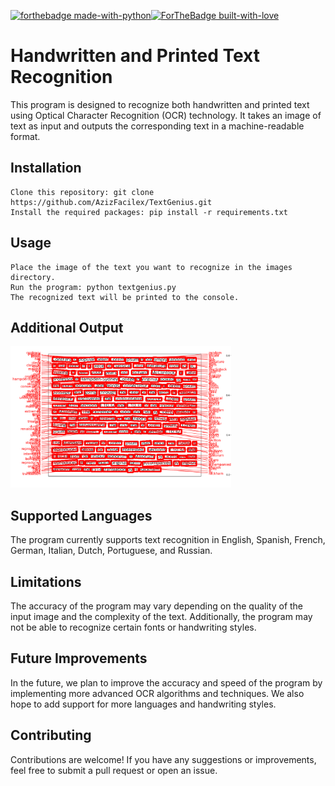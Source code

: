 [![forthebadge made-with-python](http://ForTheBadge.com/images/badges/made-with-python.svg)](https://www.python.org/)[![ForTheBadge built-with-love](http://ForTheBadge.com/images/badges/built-with-love.svg)](https://GitHub.com/Naereen/)
# Handwritten and Printed Text Recognition

This program is designed to recognize both handwritten and printed text using Optical Character Recognition (OCR) technology. It takes an image of text as input and outputs the corresponding text in a machine-readable format.

## Installation

    Clone this repository: git clone https://github.com/AzizFacilex/TextGenius.git
    Install the required packages: pip install -r requirements.txt

## Usage

    Place the image of the text you want to recognize in the images directory.
    Run the program: python textgenius.py
    The recognized text will be printed to the console.

## Additional Output
<img src="https://github.com/AzizFacilex/TextGenius/blob/main/content/result.png?raw=true" width="70%" height="70%">

## Supported Languages

The program currently supports text recognition in English, Spanish, French, German, Italian, Dutch, Portuguese, and Russian.

## Limitations

The accuracy of the program may vary depending on the quality of the input image and the complexity of the text. Additionally, the program may not be able to recognize certain fonts or handwriting styles.

## Future Improvements

In the future, we plan to improve the accuracy and speed of the program by implementing more advanced OCR algorithms and techniques. We also hope to add support for more languages and handwriting styles.

## Contributing

Contributions are welcome! If you have any suggestions or improvements, feel free to submit a pull request or open an issue.
